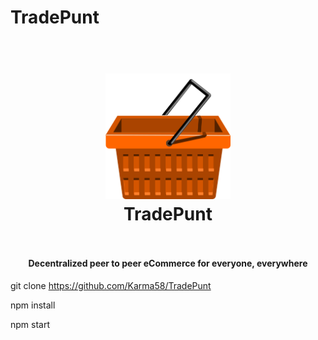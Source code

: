 # TradePunt
<h1 align="center">
  <br>
  <a href="">
    <img src="icons/logo.png" alt="TradePuntLogo" width="200">
  </a>
  <br>
  TradePunt
  <br>
  <br>
</h1>

<h4 align="center"> Decentralized peer to peer eCommerce for everyone, everywhere </h4>



git clone https://github.com/Karma58/TradePunt

npm install

npm start

